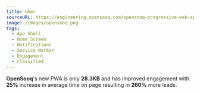 ```yaml
---
title: Uber
sourceURL: https://engineering.opensooq.com/opensooq-progressive-web-app
image: /images/opensooq.png
tags:
  - App Shell
  - Home Screen
  - Notifications
  - Service Worker
  - Engagement
  - Classified
---
```


**OpenSooq**'s new PWA is only **28.3KB** and has improved engagement with **25%** increase in average time on page resulting in **260%** more leads.
